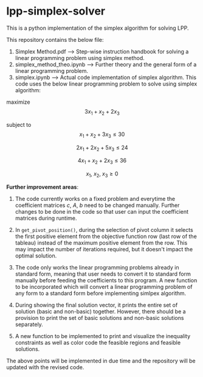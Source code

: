 # lpp-simplex-solver
This is a python implementation of the simplex algorithm for solving LPP.

This repository contains the below file:
1. Simplex Method.pdf --> Step-wise instruction handbook for solving a linear programming problem using simplex method.
2. simplex_method_theo.ipynb --> Further theory and the general form of a linear programming problem.
3. simplex.ipynb --> Actual code implementation of simplex algorithm. This code uses the below linear programming problem to solve using simplex algorithm:

$\text{maximize}$ $$3x_1 + x_2 + 2x_3$$

$\text{subject to}$ $$x_1 + x_2 + 3x_3 \leq 30$$

$$2x_1 + 2x_2 + 5x_3 \leq 24$$

$$4x_1 + x_2 + 2x_3 \leq 36$$

$$x_1,\;x_2,\;x_3 \geq 0$$


**Further improvement areas**:
1. The code currently works on a fixed problem and everytime the coefficient matrices $c$, $A$, $b$ need to be changed manually. Further changes to be done in the code so that user can input the coefficient matrices during runtime.

2. In `get_pivot_position()`, during the selection of pivot column it selects the first positive element from the objective function row (last row of the tableau) instead of the maximum positive element from the row. This may impact the number of iterations required, but it doesn't impact the optimal solution.

3. The code only works the linear programming problems already in standard form, meaning that user needs to convert it to standard form manually before feeding the coefficients to this program. A new function to be incorporated which will convert a linear programming problem of any form to a standard form before implementing simlpex algorithm.

4. During showing the final solution vector, it prints the entire set of solution (basic and non-basic) together. However, there should be a provision to print the set of basic solutions and non-basic solutions separately.

5. A new function to be implemented to print and visualize the inequality constraints as well as color code the feasible regions and feasible solutions.

The above points will be implemented in due time and the repository will be updated with the revised code.
